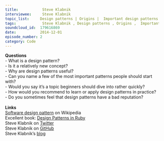 ```yaml
--- 
title:           Steve Klabnik 
interviewee:     Steve Klabnik 
topic_list:     Design patterns | Origins |  Important design patterns | Useful | Learn & apply | Bad reputation
tags:            Steve Klabnik , Design patterns , Origins ,  Important design patterns , Useful , Learn  apply , Bad reputation
soundcloud_id:  179616869
date:           2014-12-01
episode_number: 2
category: Code
---
```


<p class="show_notes_display"><b>Questions<br></b>- What is a design pattern?<br>- Is it a relatively new concept?<b><br></b>- Why are design patterns useful?<br>- Can you name a few of the most important patterns people should start with?<br>- Would you say it’s a topic beginners should dive into rather quickly?<br>- How would you recommend to learn or apply design patterns in practice?<br>- Do you sometimes feel that design patterns have a bad reputation?<br><br><b>Links<br></b><a rel="nofollow" target="_blank" href="http://en.wikipedia.org/wiki/Software_design_pattern">Software design pattern</a> on Wikipedia<br>Excellent book: <a rel="nofollow" target="_blank" href="http://www.amazon.com/Design-Patterns-Ruby-Russ-Olsen/dp/0321490452">Design Patterns in Ruby</a><b><br></b>Steve Klabnik on <a rel="nofollow" target="_blank" href="https://twitter.com/steveklabnik">Twitter</a><br>Steve Klabnik on <a rel="nofollow" target="_blank" href="https://github.com/steveklabnik">GitHub</a><br>Steve Klabnik’s <a rel="nofollow" target="_blank" href="http://blog.steveklabnik.com/">blog</a></p>

